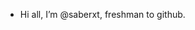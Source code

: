 - Hi all, I’m @saberxt, freshman to github.

<!---
saberxt/saberxt is a ✨ special ✨ repository because its `README.md` (this file) appears on your GitHub profile.
You can click the Preview link to take a look at your changes.
--->

